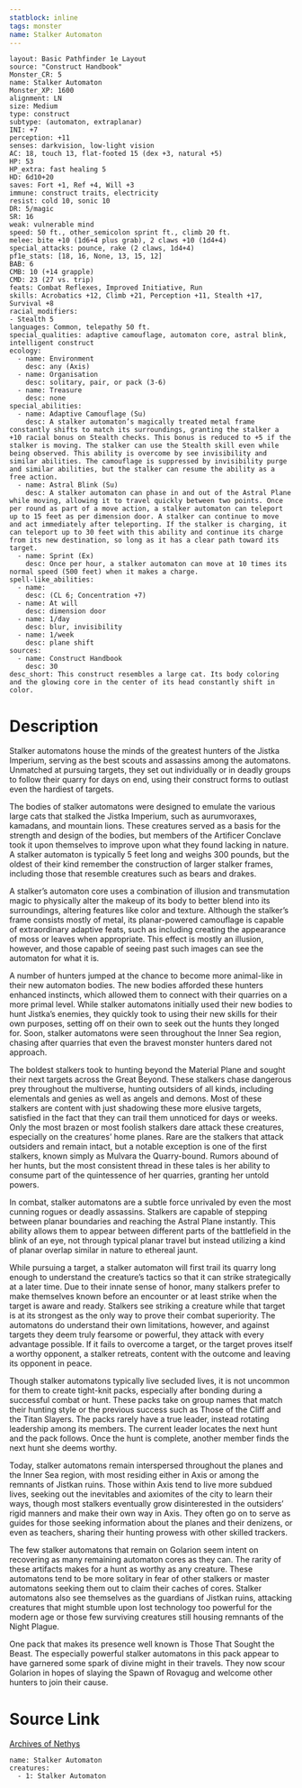 ```yaml
---
statblock: inline
tags: monster
name: Stalker Automaton
---
```

```statblock
layout: Basic Pathfinder 1e Layout
source: "Construct Handbook"
Monster_CR: 5
name: Stalker Automaton
Monster_XP: 1600
alignment: LN
size: Medium
type: construct
subtype: (automaton, extraplanar)
INI: +7
perception: +11
senses: darkvision, low-light vision
AC: 18, touch 13, flat-footed 15 (dex +3, natural +5)
HP: 53
HP_extra: fast healing 5
HD: 6d10+20
saves: Fort +1, Ref +4, Will +3
immune: construct traits, electricity
resist: cold 10, sonic 10
DR: 5/magic
SR: 16
weak: vulnerable mind
speed: 50 ft., other_semicolon sprint ft., climb 20 ft.
melee: bite +10 (1d6+4 plus grab), 2 claws +10 (1d4+4)
special_attacks: pounce, rake (2 claws, 1d4+4)
pf1e_stats: [18, 16, None, 13, 15, 12]
BAB: 6
CMB: 10 (+14 grapple)
CMD: 23 (27 vs. trip)
feats: Combat Reflexes, Improved Initiative, Run
skills: Acrobatics +12, Climb +21, Perception +11, Stealth +17, Survival +8
racial_modifiers:
- Stealth 5
languages: Common, telepathy 50 ft.
special_qualities: adaptive camouflage, automaton core, astral blink, intelligent construct
ecology:
  - name: Environment
    desc: any (Axis)
  - name: Organisation
    desc: solitary, pair, or pack (3-6)
  - name: Treasure
    desc: none
special_abilities:
  - name: Adaptive Camouflage (Su)
    desc: A stalker automaton’s magically treated metal frame constantly shifts to match its surroundings, granting the stalker a +10 racial bonus on Stealth checks. This bonus is reduced to +5 if the stalker is moving. The stalker can use the Stealth skill even while being observed. This ability is overcome by see invisibility and similar abilities. The camouflage is suppressed by invisibility purge and similar abilities, but the stalker can resume the ability as a free action.
  - name: Astral Blink (Su)
    desc: A stalker automaton can phase in and out of the Astral Plane while moving, allowing it to travel quickly between two points. Once per round as part of a move action, a stalker automaton can teleport up to 15 feet as per dimension door. A stalker can continue to move and act immediately after teleporting. If the stalker is charging, it can teleport up to 30 feet with this ability and continue its charge from its new destination, so long as it has a clear path toward its target.
  - name: Sprint (Ex)
    desc: Once per hour, a stalker automaton can move at 10 times its normal speed (500 feet) when it makes a charge.
spell-like_abilities:
  - name:
    desc: (CL 6; Concentration +7)
  - name: At will
    desc: dimension door
  - name: 1/day
    desc: blur, invisibility
  - name: 1/week
    desc: plane shift
sources:
  - name: Construct Handbook
    desc: 30
desc_short: This construct resembles a large cat. Its body coloring and the glowing core in the center of its head constantly shift in color.
```
# Description
Stalker automatons house the minds of the greatest hunters of the Jistka Imperium, serving as the best scouts and assassins among the automatons. Unmatched at pursuing targets, they set out individually or in deadly groups to follow their quarry for days on end, using their construct forms to outlast even the hardiest of targets.

 The bodies of stalker automatons were designed to emulate the various large cats that stalked the Jistka Imperium, such as aurumvoraxes, kamadans, and mountain lions. These creatures served as a basis for the strength and design of the bodies, but members of the Artificer Conclave took it upon themselves to improve upon what they found lacking in nature. A stalker automaton is typically 5 feet long and weighs 300 pounds, but the oldest of their kind remember the construction of larger stalker frames, including those that resemble creatures such as bears and drakes.

 A stalker’s automaton core uses a combination of illusion and transmutation magic to physically alter the makeup of its body to better blend into its surroundings, altering features like color and texture. Although the stalker’s frame consists mostly of metal, its planar-powered camouflage is capable of extraordinary adaptive feats, such as including creating the appearance of moss or leaves when appropriate. This effect is mostly an illusion, however, and those capable of seeing past such images can see the automaton for what it is.

 A number of hunters jumped at the chance to become more animal-like in their new automaton bodies. The new bodies afforded these hunters enhanced instincts, which allowed them to connect with their quarries on a more primal level. While stalker automatons initially used their new bodies to hunt Jistka’s enemies, they quickly took to using their new skills for their own purposes, setting off on their own to seek out the hunts they longed for. Soon, stalker automatons were seen throughout the Inner Sea region, chasing after quarries that even the bravest monster hunters dared not approach.

 The boldest stalkers took to hunting beyond the Material Plane and sought their next targets across the Great Beyond. These stalkers chase dangerous prey throughout the multiverse, hunting outsiders of all kinds, including elementals and genies as well as angels and demons. Most of these stalkers are content with just shadowing these more elusive targets, satisfied in the fact that they can trail them unnoticed for days or weeks. Only the most brazen or most foolish stalkers dare attack these creatures, especially on the creatures’ home planes. Rare are the stalkers that attack outsiders and remain intact, but a notable exception is one of the first stalkers, known simply as Mulvara the Quarry-bound. Rumors abound of her hunts, but the most consistent thread in these tales is her ability to consume part of the quintessence of her quarries, granting her untold powers.

 In combat, stalker automatons are a subtle force unrivaled by even the most cunning rogues or deadly assassins. Stalkers are capable of stepping between planar boundaries and reaching the Astral Plane instantly. This ability allows them to appear between different parts of the battlefield in the blink of an eye, not through typical planar travel but instead utilizing a kind of planar overlap similar in nature to ethereal jaunt.

 While pursuing a target, a stalker automaton will first trail its quarry long enough to understand the creature’s tactics so that it can strike strategically at a later time. Due to their innate sense of honor, many stalkers prefer to make themselves known before an encounter or at least strike when the target is aware and ready. Stalkers see striking a creature while that target is at its strongest as the only way to prove their combat superiority. The automatons do understand their own limitations, however, and against targets they deem truly fearsome or powerful, they attack with every advantage possible. If it fails to overcome a target, or the target proves itself a worthy opponent, a stalker retreats, content with the outcome and leaving its opponent in peace.

 Though stalker automatons typically live secluded lives, it is not uncommon for them to create tight-knit packs, especially after bonding during a successful combat or hunt. These packs take on group names that match their hunting style or the previous success such as Those of the Cliff and the Titan Slayers. The packs rarely have a true leader, instead rotating leadership among its members. The current leader locates the next hunt and the pack follows. Once the hunt is complete, another member finds the next hunt she deems worthy.

 Today, stalker automatons remain interspersed throughout the planes and the Inner Sea region, with most residing either in Axis or among the remnants of Jistkan ruins. Those within Axis tend to live more subdued lives, seeking out the inevitables and axiomites of the city to learn their ways, though most stalkers eventually grow disinterested in the outsiders’ rigid manners and make their own way in Axis. They often go on to serve as guides for those seeking information about the planes and their denizens, or even as teachers, sharing their hunting prowess with other skilled trackers.

 The few stalker automatons that remain on Golarion seem intent on recovering as many remaining automaton cores as they can. The rarity of these artifacts makes for a hunt as worthy as any creature. These automatons tend to be more solitary in fear of other stalkers or master automatons seeking them out to claim their caches of cores. Stalker automatons also see themselves as the guardians of Jistkan ruins, attacking creatures that might stumble upon lost technology too powerful for the modern age or those few surviving creatures still housing remnants of the Night Plague.

 One pack that makes its presence well known is Those That Sought the Beast. The especially powerful stalker automatons in this pack appear to have garnered some spark of divine might in their travels. They now scour Golarion in hopes of slaying the Spawn of Rovagug and welcome other hunters to join their cause.
# Source Link
[Archives of Nethys](https://aonprd.com/MonsterDisplay.aspx?ItemName=Stalker%20Automaton)
```encounter-table
name: Stalker Automaton
creatures:
  - 1: Stalker Automaton
```
